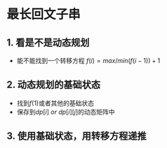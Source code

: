 # 最长回文子串

## 1. 看是不是动态规划

- 能不能找到一个转移方程 $f(i) = max/min(f(i-1)) + 1$

## 2. 动态规划的基础状态

- 找到$f(1)$或者其他的基础状态
- 保存到$dp[i] \ or \ dp[i][j]$的动态矩阵中

## 3. 使用基础状态，用转移方程递推
